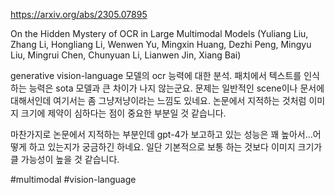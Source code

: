https://arxiv.org/abs/2305.07895

On the Hidden Mystery of OCR in Large Multimodal Models (Yuliang Liu, Zhang Li, Hongliang Li, Wenwen Yu, Mingxin Huang, Dezhi Peng, Mingyu Liu, Mingrui Chen, Chunyuan Li, Lianwen Jin, Xiang Bai)

generative vision-language 모델의 ocr 능력에 대한 분석. 패치에서 텍스트를 인식하는 능력은 sota 모델과 큰 차이가 나지 않는군요. 문제는 일반적인 scene이나 문서에 대해서인데 여기서는 좀 그냥저냥이라는 느낌도 있네요. 논문에서 지적하는 것처럼 이미지 크기에 제약이 심하다는 점이 중요한 부분일 것 같습니다.

마찬가지로 논문에서 지적하는 부분인데 gpt-4가 보고하고 있는 성능은 꽤 높아서...어떻게 하고 있는지가 궁금하긴 하네요. 일단 기본적으로 보통 하는 것보다 이미지 크기가 클 가능성이 높을 것 같습니다.

#multimodal #vision-language 